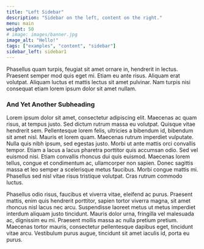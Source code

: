 ```yaml
---
title: "Left Sidebar"
description: "Sidebar on the left, content on the right."
menu: main
weight: 50
# image: images/banner.jpg
image_alt: "Hello!"
tags: ["examples", "content", "sidebar"]
sidebar_left: sidebar1
---
```

Phasellus quam turpis, feugiat sit amet ornare in, hendrerit in lectus.
Praesent semper mod quis eget mi. Etiam eu ante risus. Aliquam erat volutpat.
Aliquam luctus et mattis lectus sit amet pulvinar. Nam turpis nisi
consequat etiam lorem ipsum dolor sit amet nullam.

### And Yet Another Subheading
Lorem ipsum dolor sit amet, consectetur adipiscing elit. Maecenas ac quam risus, at tempus
justo. Sed dictum rutrum massa eu volutpat. Quisque vitae hendrerit sem. Pellentesque lorem felis,
ultricies a bibendum id, bibendum sit amet nisl. Mauris et lorem quam. Maecenas rutrum imperdiet
vulputate. Nulla quis nibh ipsum, sed egestas justo. Morbi ut ante mattis orci convallis tempor.
Etiam a lacus a lacus pharetra porttitor quis accumsan odio. Sed vel euismod nisi. Etiam convallis
rhoncus dui quis euismod. Maecenas lorem tellus, congue et condimentum ac, ullamcorper non sapien.
Donec sagittis massa et leo semper a scelerisque metus faucibus. Morbi congue mattis mi.
Phasellus sed nisl vitae risus tristique volutpat. Cras rutrum commodo luctus.

Phasellus odio risus, faucibus et viverra vitae, eleifend ac purus. Praesent mattis, enim
quis hendrerit porttitor, sapien tortor viverra magna, sit amet rhoncus nisl lacus nec arcu.
Suspendisse laoreet metus ut metus imperdiet interdum aliquam justo tincidunt. Mauris dolor urna,
fringilla vel malesuada ac, dignissim eu mi. Praesent mollis massa ac nulla pretium pretium.
Maecenas tortor mauris, consectetur pellentesque dapibus eget, tincidunt vitae arcu.
Vestibulum purus augue, tincidunt sit amet iaculis id, porta eu purus.
